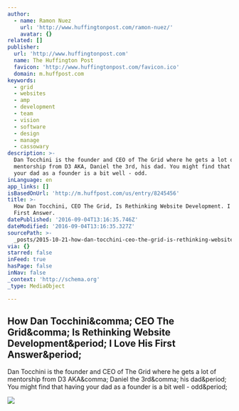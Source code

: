 ```yaml
---
author:
  - name: Ramon Nuez
    url: 'http://www.huffingtonpost.com/ramon-nuez/'
    avatar: {}
related: []
publisher:
  url: 'http://www.huffingtonpost.com'
  name: The Huffington Post
  favicon: 'http://www.huffingtonpost.com/favicon.ico'
  domain: m.huffpost.com
keywords:
  - grid
  - websites
  - amp
  - development
  - team
  - vision
  - software
  - design
  - manage
  - cassowary
description: >-
  Dan Tocchini is the founder and CEO of The Grid where he gets a lot of
  mentorship from D3 AKA, Daniel the 3rd, his dad. You might find that having
  your dad as a founder is a bit well - odd.
inLanguage: en
app_links: []
isBasedOnUrl: 'http://m.huffpost.com/us/entry/8245456'
title: >-
  How Dan Tocchini, CEO The Grid, Is Rethinking Website Development. I Love His
  First Answer.
datePublished: '2016-09-04T13:16:35.746Z'
dateModified: '2016-09-04T13:16:35.327Z'
sourcePath: >-
  _posts/2015-10-21-how-dan-tocchini-ceo-the-grid-is-rethinking-website-develo.md
via: {}
starred: false
inFeed: true
hasPage: false
inNav: false
_context: 'http://schema.org'
_type: MediaObject

---
```

<article style=""><h1>How Dan Tocchini&amp;comma; CEO The Grid&amp;comma; Is Rethinking Website Development&amp;period; I Love His First Answer&amp;period;</h1><p>Dan Tocchini is the founder and CEO of The Grid where he gets a lot of mentorship from D3 AKA&amp;comma; Daniel the 3rd&amp;comma; his dad&amp;period; You might find that having your dad as a founder is a bit well - odd&amp;period;</p><img src="http://s.huffpost.com/contributors/ramon-nuez/headshot.jpg" /></article>